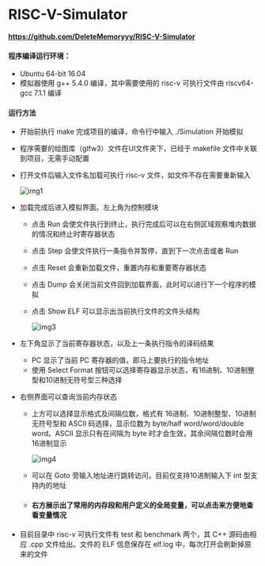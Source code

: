 # RISC-V-Simulator

**https://github.com/DeleteMemoryyy/RISC-V-Simulator**

#### 程序编译运行环境：

- Ubuntu 64-bit 16.04 
- 模拟器使用 g++ 5.4.0 编译，其中需要使用的 risc-v 可执行文件由 riscv64-gcc 7.1.1 编译

#### 运行方法

- 开始前执行 make 完成项目的编译，命令行中输入 ./Simulation 开始模拟

- 程序需要的绘图库（glfw3）文件在UI文件夹下，已经于 makefile 文件中关联到项目，无需手动配置

- 打开文件后输入文件名加载可执行 risc-v 文件，如文件不存在需要重新输入

  ![img1](http://otl4n2fe9.bkt.clouddn.com/Lab2.1/img1.png)

- 加载完成后进入模拟界面。左上角为控制模块

  - 点击 Run 会使文件执行到终止，执行完成后可以在右侧区域观察堆内数据的情况和终止时寄存器状态

  - 点击 Step 会使文件执行一条指令并暂停，直到下一次点击或者 Run

  - 点击 Reset 会重新加载文件，重置内存和重要寄存器状态

  - 点击 Dump 会关闭当前文件回到加载界面，此时可以进行下一个程序的模拟

  - 点击 Show ELF 可以显示出当前执行文件的文件头结构

    ![img3](http://otl4n2fe9.bkt.clouddn.com/Lab2.1/img3.png)

- 左下角显示了当前寄存器状态，以及上一条执行指令的译码结果

  - PC 显示了当前 PC 寄存器的值，即马上要执行的指令地址
  - 使用 Select Format 按钮可以选择寄存器显示状态，有16进制、10进制整型和10进制无符号型三种选择

- 右侧界面可以查询当前内存状态

  - 上方可以选择显示格式及间隔位数，格式有 16进制、10进制整型、10进制无符号型和 ASCII 码选择，显示位数为 byte/half word/word/double word。ASCII 显示只有在间隔为 byte 时才会生效，其余间隔位数时会用16进制显示

    ![img4](http://otl4n2fe9.bkt.clouddn.com/Lab2.1/img4.png)

  - 可以在 Goto 旁输入地址进行跳转访问，目前仅支持10进制输入下 int 型支持内的地址

  - #### 右方展示出了常用的内存段和用户定义的全局变量，可以点击来方便地查看变量情况

- 目前目录中 risc-v 可执行文件有 test 和 benchmark 两个，其 C++ 源码由相应 .cpp 文件给出。文件的 ELF 信息保存在 elf.log 中，每次打开会刷新掉原来的文件

